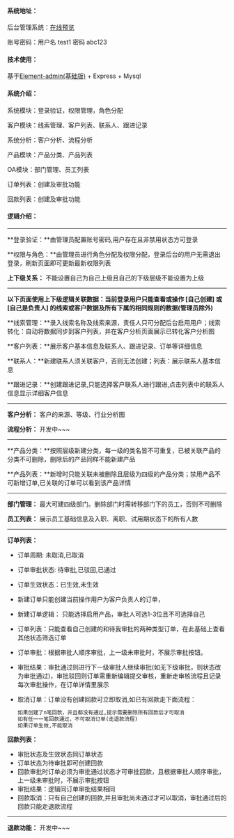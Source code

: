 #### 系统地址：

后台管理系统：[在线预览](http://122.51.128.27:8080/)

账号密码：用户名 test1  密码 abc123

#### 技术使用：

基于[Element-admin(基础版)](https://github.com/PanJiaChen/vue-admin-template) +  Express  + Mysql

#### 系统介绍：

系统模块：登录验证，权限管理，角色分配

客户模块：线索管理、客户列表、联系人、跟进记录

系统分析：客户分析、流程分析

产品模块：产品分类、产品列表

OA模块：部门管理、员工列表

订单列表：创建及审批功能

回款列表：创建及审批功能

#### 逻辑介绍：

****

**登录验证：**由管理员配置账号密码,用户存在且非禁用状态方可登录	

**权限与角色：**由管理员进行角色分配及权限分配，登录后台的用户无需退出登录，刷新页面即可更新最新权限列表

**上下级关系：** 不能设置自己为自己上级且自己的下级层级不能设置为上级

****

**以下页面使用上下级逻辑关联数据：当前登录用户只能查看或操作 [自己创建] 或 [自己是负责人] 的线索或客户数据及所有下属的相同规则的数据(管理员除外)**

**线索管理：**录入线索名称及线索来源，责任人只可分配后台启用用户；线索转化：自动将数据同步到客户列表，并在客户分析页面展示已转化客户分析图

**客户列表：**展示客户基本信息及联系人、跟进记录、订单等详细信息

**联系人：**新建联系人须关联客户，否则无法创建；列表：展示联系人基本信息

**跟进记录：**创建跟进记录,只能选择客户联系人进行跟进,点击列表中的联系人信息显示详细客户信息

------

**客户分析：** 客户的来源、等级、行业分析图

**流程分析：** 开发中~~~

****

**产品分类：**按照层级新建分类，每一级的类名皆不可重复，已被关联产品的分类不可删除，删除后的产品同样不能新建产品

**产品列表：**新增时只能关联未被删除且层级为四级的产品分类；禁用产品不可新增订单,已关联的订单可以看到该产品详情

****

**部门管理：** 最大可建四级部门。删除部门时需转移部门下的员工，否则不可删除

**员工列表：** 展示员工基础信息及入职、离职、试用期状态下的所有人数

****

**订单列表：** 

- 订单周期: 未取消,已取消

- 订单审批状态: 待审批,已驳回,已通过

- 订单生效状态：已生效,未生效

- 新建订单只能创建当前操作用户为客户负责人的订单，

-  新建订单逻辑： 只能选择启用产品，审批人可选1-3位且不可选择自己

- 订单列表：只能查看自己创建的和待我审批的两种类型订单，在此基础上查看其他状态筛选订单

- 订单审批：根据审批人顺序审批，上一级未审批时，不展示审批按钮。

- 审批结果：审批通过则进行下一级审批人继续审批(如无下级审批，则状态改为审批通过)，审批驳回则订单需重新编辑提交审核，重新走审核流程且记录每次审批操作，在订单详情里展示

- 取消订单：订单没有创建回款可立即取消,如已有回款走下面流程：

  ```tex
  如果创建了n笔回款，并且都没有通过,提示需要删除所有回款后才可取消
  如有任一一笔回款通过，不可取消订单(走退款流程)
  如果订单生效,不能取消
  ```

**回款列表：**

- 审批状态及生效状态同订单状态
- 订单状态为待审批即可创建回款
- 回款审批时订单必须为审批通过状态才可审批回款，且根据审批人顺序审批，上一级未审批时，不展示审批按钮
- 审批结果：逻辑同订单审批结果相同
- 回款取消：只有自己创建的回款,并且审批尚未通过才可以取消，审批通过后的回款只能走退款流程

------

**退款功能：** 开发中~~~
